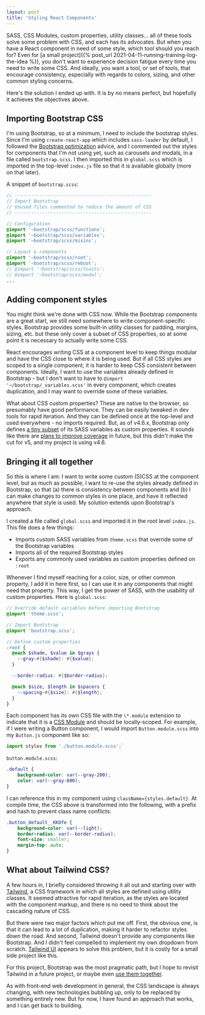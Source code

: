 ```yaml
---
layout: post
title: 'Styling React Components'
---
```


SASS, CSS Modules, custom properties, utility classes... all of these tools solve some problem with CSS, and each has its advocates. But when you have a React component in need of some style, which tool should you reach for? Even for [a small project]({% post_url 2021-04-11-running-training-log-the-idea %}), you don't want to experience decision fatigue every time you need to write some CSS. And ideally, you want a tool, or set of tools, that encourage consistency, especially with regards to colors, sizing, and other common styling concerns.

Here's the solution I ended up with. It is by no means perfect, but hopefully it achieves the objectives above.

## Importing Bootstrap CSS

I'm using Bootstrap, so at a minimum, I need to include the bootstrap styles. Since I'm using `create-react-app` which includes `sass-loader` by default, I followed the [Bootstrap optimization](https://getbootstrap.com/docs/5.0/customize/optimize/) advice, and I commented out the styles for components that I'm not using yet, such as carousels and modals, in a file called `bootstrap.scss`. I then imported this in `global.scss` which is imported in the top-level `index.js` file so that it is available globally (more on that later).

A snippet of `bootstrap.scss`:

```scss
// --------------------------------------------------
// Import Bootstrap
// Unused files commented to reduce the amount of CSS
// --------------------------------------------------

// Configuration
@import '~bootstrap/scss/functions';
@import '~bootstrap/scss/variables';
@import '~bootstrap/scss/mixins';

// Layout & components
@import '~bootstrap/scss/root';
@import '~bootstrap/scss/reboot';
// @import '~bootstrap/scss/toasts';
// @import '~bootstrap/scss/modal';
...
```

## Adding component styles

You might think we're done with CSS now. While the Bootstrap components are a great start, we still need somewhere to write component-specific styles. Bootstrap provides some built-in utility classes for padding, margins, sizing, etc. but these only cover a subset of CSS properties, so at some point it is necessary to actually write some CSS.

React encourages writing CSS at a component level to keep things modular and have the CSS close to where it is being used. But if all CSS styles are scoped to a single component, it is harder to keep CSS consistent between components. Ideally, I want to use the variables already defined in Bootstrap - but I don't want to have to `@import '~/bootstrap/_variables.scss'` in every component, which creates duplication, and I may want to override some of these variables.

What about CSS custom properties? These are native to the browser, so presumably have good performance. They can be easily tweaked in dev tools for rapid iteration. And they can be defined once at the top-level and used everywhere - no imports required. But, as of v4.6.x, Bootstrap only defines [a tiny subset](https://getbootstrap.com/docs/4.6/getting-started/theming/#css-variables) of its SASS variables as custom properties. It sounds like there are [plans to improve coverage](https://github.com/twbs/bootstrap/issues/26596#issuecomment-742799995) in future, but this didn't make the cut for v5, and my project is using v4.6.

## Bringing it all together

So this is where I am: I want to write some custom (S)CSS at the component level, but as much as possible, I want to re-use the styles already defined in Bootstrap, so that (a) there is consistency between components and (b) I can make changes to common styles in one place, and have it reflected anywhere that style is used. My solution extends upon Bootstrap's approach. 

I created a file called `global.scss` and imported it in the root level `index.js`. This file does a few things:

- Imports custom SASS variables from `theme.scss` that override some of the Bootstrap variables
- Imports all of the required Bootstrap styles
- Exports any commonly used variables as custom properties defined on `:root`

Whenever I find myself reaching for a color, size, or other common property, I add it in here first, so I can use it in any components that might need that property. This way, I get the power of SASS, with the usability of custom properties. Here is `global.scss`:

```scss
// Override default variables before importing Bootstrap
@import 'theme.scss';

// Import Bootstrap
@import 'bootstrap.scss';

// Define custom properties
:root {
  @each $shade, $value in $grays {
    --gray-#{$shade}: #{$value};
  }

  --border-radius: #{$border-radius};

  @each $size, $length in $spacers {
    --spacing-#{$size}: #{$length};
  }
}
```

Each component has its own CSS file with the `\*.module` extension to indicate that it is a [CSS Module](https://create-react-app.dev/docs/adding-a-css-modules-stylesheet/) and should be locally-scoped. For example, if I were writing a Button component, I would import `Button.module.scss` into my `Button.js` component like so:

```js
import styles from './button.module.scss';`
```

`button.module.scss`:

```scss
.default {
    background-color: var(--gray-200);
    color: var(--gray-600);
}
```

I can reference this in my component using `className={styles.default}`. At compile time, the CSS above is transformed into the following, with a prefix and hash to prevent class name conflicts:

```css
.button_default__KKOfe {
    background-color: var(--light);
    border-radius: var(--border-radius);
    font-size: smaller;
    margin-top: auto;
}
```

## What about Tailwind CSS?

A few hours in, I briefly considered throwing it all out and starting over with [Tailwind](https://tailwindcss.com/), a CSS framework in which all styles are defined using utility classes. It seemed attractive for rapid iteration, as the styles are located with the component markup, and there is no need to think about the cascading nature of CSS.

But there were two major factors which put me off. First, the obvious one, is that it can lead to a lot of duplication, making it harder to refactor styles down the road. And second, Tailwind doesn't provide any components like Bootstrap. And I didn't feel compelled to implement my own dropdown from scratch. [Tailwind UI](https://tailwindui.com/) appears to solve this problem, but it is costly for a small side project like this.

For this project, Bootstrap was the most pragmatic path, but I hope to revisit Tailwind in a future project, or maybe even [use them together](https://www.scottbrady91.com/General/Adding-Tailwind-Utility-Classes-to-your-Bootstrap-Website).

As with front-end web development in general, the CSS landscape is always changing, with new technologies bubbling up, only to be replaced by something entirely new. But for now, I have found an approach that works, and I can get back to building.
